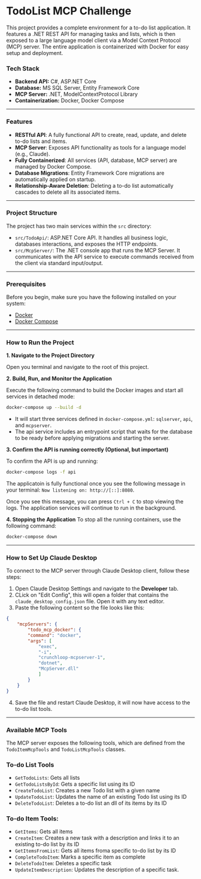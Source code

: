 # TodoList MCP Challenge

This project provides a complete environment for a to-do list application. It features a .NET REST API for managing tasks and lists, which is then exposed to a large language model client via a Model Context Protocol (MCP) server. The entire application is containerized with Docker for easy setup and deployment.

### Tech Stack

-   **Backend API:** C#, ASP.NET Core
-   **Database:** MS SQL Server, Entity Framework Core
-   **MCP Server:** .NET, ModelContextProtocol Library
-   **Containerization:** Docker, Docker Compose

---

### Features
- **RESTful API**: A fully functional API to create, read, update, and delete to-do lists and items.
- **MCP Server**: Exposes API functionality as tools for a language model (e.g., Claude).
- **Fully Containerized**: All services (API, database, MCP server) are managed by Docker Compose.
- **Database Migrations**: Entity Framework Core migrations are automatically applied on startup.
- **Relationship-Aware Deletion**: Deleting a to-do list automatically cascades to delete all its associated items.

---

### Project Structure
The project has two main services within the `src` directory:
- `src/TodoApi/`: ASP.NET Core API. It handles all business logic, databases interactions, and exposes the HTTP endpoints.
- `src/McpServer/`: The .NET console app that runs the MCP Server. It communicates with the API service to execute commands received from the client via standard input/output.

---

### Prerequisites
Before you begin, make sure you have the following installed on your system:
- [Docker](https://docs.docker.com/get-started/get-docker/)
- [Docker Compose](https://docs.docker.com/compose/install/)

---

### How to Run the Project

**1. Navigate to the Project Directory**

Open you terminal and navigate to the root of this project.

**2. Build, Run, and Monitor the Application**

Execute the following command to build the Docker images and start all services in detached mode:

```bash
docker-compose up --build -d
```
- It will start three services defined in `docker-compose.yml`: `sqlserver`, `api`, and `mcpserver`.
- The api service includes an entrypoint script that waits for the database to be ready before applying migrations and starting the server.

**3. Confirm the API is running correctly (Optional, but important)**

To confirm the API is up and running:
```bash
docker-compose logs -f api
```

The applicatoin is fully functional once you see the following message in your terminal:
`Now listening on: http://[::]:8080`. 

Once you see this message, you can press `Ctrl + C` to stop viewing the logs. The application services will continue to run in the background. 

**4. Stopping the Application**
To stop all the running containers, use the following command:
``` bash
docker-compose down
```

---

### How to Set Up Claude Desktop

To connect to the MCP server through Claude Desktop client, follow these steps:
1. Open Claude Desktop Settings and navigate to the **Developer** tab.
2. CLick on "Edit Config", this will open a folder that contains the `claude_desktop_config.json` file. Open it with any text editor.
3. Paste the following content so the file looks like this:
```JSON
{
    "mcpServers": {
        "todo_mcp_docker": {
        "command": "docker",
        "args": [
            "exec",
            "-i",
            "crunchloop-mcpserver-1",
            "dotnet",
            "McpServer.dll"
            ]
        }
    }
}
```
4. Save the file and restart Claude Desktop, it will now have access to the to-do list tools.
---

### Available MCP Tools
The MCP server exposes the following tools, which are defined from the `TodoItemMcpTools` and `TodoListMcpTools` classes.

### To-do List Tools
- `GetTodoLists`: Gets all lists
- `GetTodoListsById`: Gets a specific list using its ID
- `CreateTodoList`: Creates a new Todo list with a given name
- `UpdateTodoList`: Updates the name of an existing Todo list using its ID
- `DeleteTodoList`: Deletes a to-do list an dll of its items by its ID

### To-do Item Tools:
- `GetItems`: Gets all items
- `CreateItem`: Creates a new task with a description and links it to an existing to-do list by its ID
- `GetItemsFromList`: Gets all items froma specific to-do list by its ID
- `CompleteTodoItem`: Marks a specific item as complete
- `DeleteTodoItem`: Deletes a specific task
- `UpdateItemDescription`: Updates the description of a specific task.


